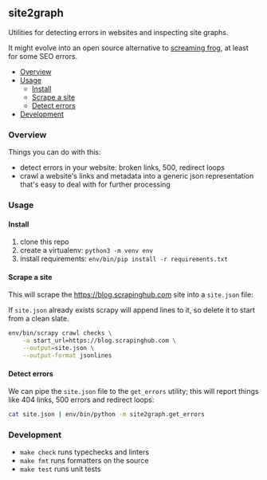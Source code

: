 ## site2graph

Utilities for detecting errors in websites and inspecting site graphs.

It might evolve into an open source alternative to [screaming frog](https://www.screamingfrog.co.uk/seo-spider/), at least for some SEO errors.

* [Overview](#Overview)
* [Usage](#Usage)
  * [Install](#Install)
  * [Scrape a site](#Scrape-a-site)
  * [Detect errors](#Detect-errors)
* [Development](#Development)

### Overview

Things you can do with this:

* detect errors in your website: broken links, 500, redirect loops
* crawl a website's links and metadata into a generic json representation that's easy to deal with for further processing

### Usage

#### Install

1. clone this repo
2. create a virtualenv: `python3 -m venv env`
3. install requirements: `env/bin/pip install -r requirements.txt`

#### Scrape a site

This will scrape the https://blog.scrapinghub.com site into a `site.json` file:

If `site.json` already exists scrapy will append lines to it, so delete it to start from a clean slate.

```bash
env/bin/scrapy crawl checks \
    -a start_url=https://blog.scrapinghub.com \
    --output=site.json \
    --output-format jsonlines
```

#### Detect errors

We can pipe the `site.json` file to the `get_errors` utility; this will report things like 404 links, 500 errors and redirect loops:

```bash
cat site.json | env/bin/python -m site2graph.get_errors
```

### Development

* `make check` runs typechecks and linters
* `make fmt` runs formatters on the source
* `make test` runs unit tests
